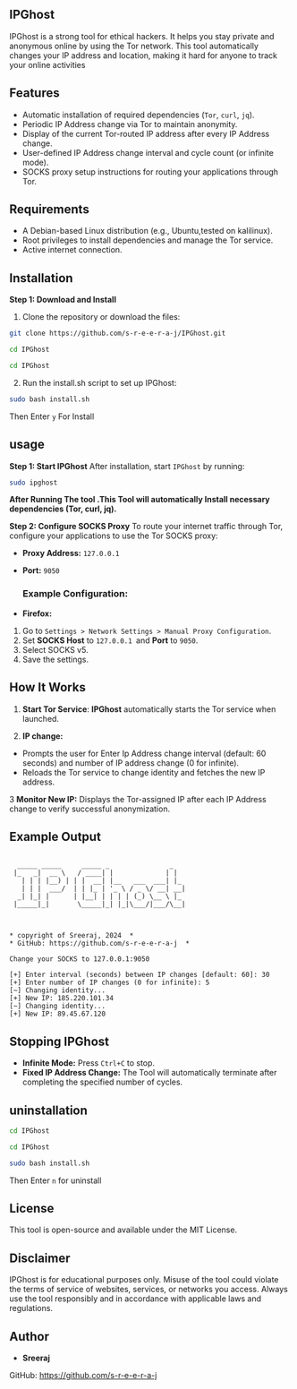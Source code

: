 
## IPGhost

IPGhost is a strong tool for ethical hackers. It helps you stay private and anonymous online by using the Tor network. This tool automatically changes your IP address and location, making it hard for anyone to track your online activities

## Features
- Automatic installation of required dependencies (`Tor`, `curl`, `jq`).
- Periodic IP Address change via Tor to maintain anonymity.
- Display of the current Tor-routed IP address after every IP Address change.
- User-defined IP Address change interval and cycle count (or infinite mode).
- SOCKS proxy setup instructions for routing your applications through Tor.
## Requirements
- A Debian-based Linux distribution (e.g., Ubuntu,tested on kalilinux).
- Root privileges to install dependencies and manage the Tor service.
- Active internet connection.
## Installation
**Step 1: Download and Install**
1. Clone the repository or download the files:

```bash
git clone https://github.com/s-r-e-e-r-a-j/IPGhost.git
```
```bash
cd IPGhost
```
```bash
cd IPGhost
```
2. Run the install.sh script to set up IPGhost:

```bash
sudo bash install.sh
```
Then Enter `y` For Install

## usage
**Step 1: Start IPGhost**
After installation, start `IPGhost` by running:

```bash
sudo ipghost
```
**After Running The tool .This Tool will automatically Install necessary dependencies (Tor, curl, jq).**

**Step 2: Configure SOCKS Proxy**
To route your internet traffic through Tor, configure your applications to use the Tor SOCKS proxy:

- **Proxy Address:** `127.0.0.1`
- **Port:** `9050`

  
  ### Example Configuration:
- **Firefox:**

1. Go to `Settings > Network Settings > Manual Proxy Configuration`.
2. Set **SOCKS Host** to `127.0.0.1 `and **Port** to `9050`.
3. Select SOCKS v5.
4. Save the settings.

## How It Works
1. **Start Tor Service**: **IPGhost** automatically starts the Tor service when launched.

2. **IP change:**

- Prompts the user for Enter Ip Address change interval (default: 60 seconds) and number of IP address change (0 for infinite).
- Reloads the Tor service to change identity and fetches the new IP address.

  
3 **Monitor New IP:** Displays the Tor-assigned IP after each IP Address change to verify successful anonymization.

## Example Output
```plaintext
     
  _____ _____     _____ _               _   
 |_   _|  __ \   / ____| |             | |  
   | | | |__) | | |  __| |__   ___  ___| |_ 
   | | |  ___/  | | |_ | '_ \ / _ \/ __| __|
  _| |_| |      | |__| | | | | (_) \__ \ |_ 
 |_____|_|       \_____|_| |_|\___/|___/\__|
                                            
                                            

* copyright of Sreeraj, 2024  *
* GitHub: https://github.com/s-r-e-e-r-a-j  *

Change your SOCKS to 127.0.0.1:9050

[+] Enter interval (seconds) between IP changes [default: 60]: 30
[+] Enter number of IP changes (0 for infinite): 5
[~] Changing identity...
[+] New IP: 185.220.101.34
[~] Changing identity...
[+] New IP: 89.45.67.120
```
## Stopping IPGhost
- **Infinite Mode:** Press `Ctrl+C` to stop.
- **Fixed IP Address Change:** The Tool will automatically terminate after completing the specified number of cycles.

## uninstallation
```bash
cd IPGhost
```
```bash
cd IPGhost
```
```bash
sudo bash install.sh
```
Then Enter `n` for uninstall
  
## License
This tool is open-source and available under the MIT License.


## Disclaimer
IPGhost is for educational purposes only. Misuse of the tool could violate the terms of service of websites, services, or networks you access. Always use the tool responsibly and in accordance with applicable laws and regulations.




## Author
- **Sreeraj**
  

GitHub: https://github.com/s-r-e-e-r-a-j
